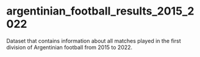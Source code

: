 # argentinian_football_results_2015_2022
Dataset that contains information about all matches played in the first division of Argentinian football from 2015 to 2022. 
